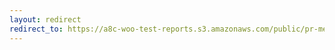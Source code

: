 ```yaml
---
layout: redirect
redirect_to: https://a8c-woo-test-reports.s3.amazonaws.com/public/pr-merge/41080/e2e/index.html
---
```

